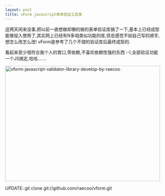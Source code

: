```yaml
---
layout: post
title: vForm javascript表单验证工具类
---
```


这两天闲来没事,把以前一直想做却懒的做的表单验证库搞了一下,基本上已经成型能够投入使用了,其实网上已经有N多咱类似功能的库,但总感觉不如自己写的顺手,想怎么改怎么改! vForm是参考了几个不错的验证库后最终成型的.

看起来至少很符合我个人的胃口,零依赖,不喜欢依赖性强的东西 :-),全部验证功能一个JS搞定,哈哈.......

<a href="http://www.flickr.com/photos/raecoo/4076063929/" title="Flickr 上 Raecoo 的 vform-javascript-validator-library-develop-by-raecoo"><img src="http://farm3.static.flickr.com/2622/4076063929_711b8afb0d.jpg" width="500" height="371" alt="vform-javascript-validator-library-develop-by-raecoo" /></a>

UPDATE: git clone git://github.com/raecoo/vform.git
